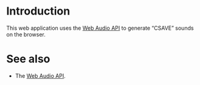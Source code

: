 # Introduction

This web application uses the [Web Audio API] to generate “CSAVE” sounds on the browser.

[Web Audio API]: https://developer.mozilla.org/en-US/docs/Web/API/Web_Audio_API

# See also

  - The [Web Audio API].
